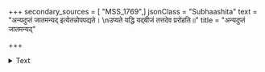 +++
secondary_sources = [ "MSS_1769",]
jsonClass = "Subhaashita"
text = "अन्यदुप्तं जातमन्यद् इत्येतन्नोपपद्यते।  \nउप्यते यद्धि यद्बीजं तत्तदेव प्ररोहति॥"
title = "अन्यदुप्तं जातमन्यद्"

+++

<details><summary>Text</summary>

अन्यदुप्तं जातमन्यद् इत्येतन्नोपपद्यते।  
उप्यते यद्धि यद्बीजं तत्तदेव प्ररोहति॥
</details>
